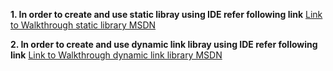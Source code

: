 **1. In order to create and use static libray using IDE refer following link**
[Link to Walkthrough static library MSDN](https://docs.microsoft.com/en-us/cpp/build/walkthrough-creating-and-using-a-static-library-cpp?view=msvc-160)

**2. In order to create and use dynamic link libray using IDE refer following link**
[Link to Walkthrough dynamic link library MSDN](https://docs.microsoft.com/en-us/cpp/build/walkthrough-creating-and-using-a-dynamic-link-library-cpp?view=msvc-160)
